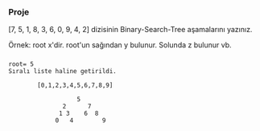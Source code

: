### Proje 

[7, 5, 1, 8, 3, 6, 0, 9, 4, 2] dizisinin Binary-Search-Tree aşamalarını yazınız.

Örnek: root x'dir. root'un sağından y bulunur. Solunda z bulunur vb.

###
```
root= 5
Sıralı liste haline getirildi.

        [0,1,2,3,4,5,6,7,8,9]
                
                   5 
               2      7
              1 3    6  8
             0   4        9
```